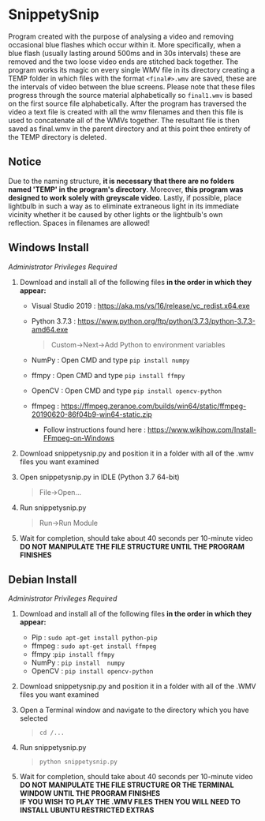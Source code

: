 # SnippetySnip
Program created with the purpose of analysing a video and removing occasional blue flashes which occur within it.  More specifically, when a blue flash (usually lasting around 500ms and in 30s intervals) these are removed and the two loose video ends are stitched back together.  The program works its magic on every single WMV file in its directory creating a TEMP folder in which files with the format  `<final#>.wmv` are saved, these are the intervals of video between the blue screens.  Please note that these files progress through the source material alphabetically so `final1.wmv` is based on the first source file alphabetically.  After the program has traversed the video a text file is created with all the wmv filenames and then this file is used to concatenate all of the WMVs together.  The resultant file is then saved as final.wmv in the parent directory and at this point thee entirety of the TEMP directory is deleted.

  
## Notice
Due to the naming structure, __it is necessary that there are no folders named 'TEMP' in the program's directory__. Moreover, __this program was designed to work solely with greyscale video__. Lastly, if possible, place lightbulb in such a way as to eliminate extraneous light in its immediate vicinity whether it be caused by other lights or the lightbulb's own reflection. Spaces in filenames are allowed! <br>

## Windows Install
_Administrator Privileges Required_
1) Download and install all of the following files **in the order in which they appear:**<br>
    - Visual Studio 2019 : https://aka.ms/vs/16/release/vc_redist.x64.exe<br>
    - Python 3.7.3 : https://www.python.org/ftp/python/3.7.3/python-3.7.3-amd64.exe<br> 
      > Custom->Next->Add Python to environment variables
   
    - NumPy : Open CMD and type `pip install numpy`<br>
    - ffmpy : Open CMD and type `pip install ffmpy`<br>
    - OpenCV : Open CMD and type `pip install opencv-python`<br>
    - ffmpeg : https://ffmpeg.zeranoe.com/builds/win64/static/ffmpeg-20190620-86f04b9-win64-static.zip<br>
      - Follow instructions found here : https://www.wikihow.com/Install-FFmpeg-on-Windows
2) Download snippetysnip.py and position it in a folder with all of the .wmv files you want examined<br>
3) Open snippetysnip.py in IDLE (Python 3.7 64-bit)
   > File->Open...
  
4) Run snippetysnip.py
    > Run->Run Module
   
5) Wait for completion, should take about 40 seconds per 10-minute video <br>
**DO NOT MANIPULATE THE FILE STRUCTURE UNTIL THE PROGRAM FINISHES**


## Debian Install
_Administrator Privileges Required_
1) Download and install all of the following files **in the order in which they appear:**<br>
    - Pip : `sudo apt-get install python-pip`<br> 
    - ffmpeg : `sudo apt-get install ffmpeg`<br>
    - ffmpy :`pip install ffmpy`<br>
    - NumPy : `pip install  numpy`<br>
    - OpenCV : `pip install opencv-python`<br>
2) Download snippetysnip.py and position it in a folder with all of the .WMV files you want examined<br>
3) Open a Terminal window and navigate to the directory which you have selected
   > `cd /...`
  
4) Run snippetysnip.py
    > `python snippetysnip.py`
  
5) Wait for completion, should take about 40 seconds per 10-minute video <br>
**DO NOT MANIPULATE THE FILE STRUCTURE OR THE TERMINAL WINDOW UNTIL THE PROGRAM FINISHES**<br>
**IF YOU WISH TO PLAY THE .WMV FILES THEN YOU WILL NEED TO INSTALL UBUNTU RESTRICTED EXTRAS**
